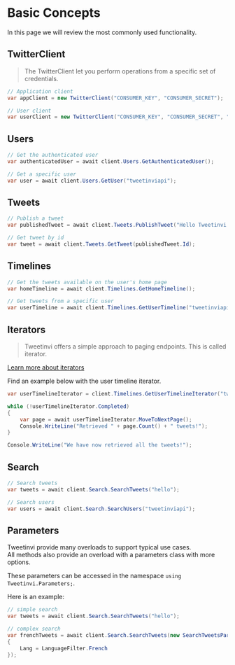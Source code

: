 # Basic Concepts

In this page we will review the most commonly used functionality.

## TwitterClient

> The TwitterClient let you perform operations from a specific set of credentials.

``` c#
// Application client
var appClient = new TwitterClient("CONSUMER_KEY", "CONSUMER_SECRET");

// User client
var userClient = new TwitterClient("CONSUMER_KEY", "CONSUMER_SECRET", "ACCESS_TOKEN", "ACCESS_TOKEN_SECRET");
```

## Users

``` c#
// Get the authenticated user
var authenticatedUser = await client.Users.GetAuthenticatedUser();

// Get a specific user
var user = await client.Users.GetUser("tweetinviapi");
```

## Tweets

``` c#
// Publish a tweet
var publishedTweet = await client.Tweets.PublishTweet("Hello Tweetinvi!");

// Get tweet by id
var tweet = await client.Tweets.GetTweet(publishedTweet.Id);
```

## Timelines

``` c#
// Get the tweets available on the user's home page
var homeTimeline = await client.Timelines.GetHomeTimeline();

// Get tweets from a specific user
var userTimeline = await client.Timelines.GetUserTimeline("tweetinviapi");
```

## Iterators

> Tweetinvi offers a simple approach to paging endpoints. This is called iterator.

[Learn more about iterators](../features/iterators)

Find an example below with the user timeline iterator.

``` c#
var userTimelineIterator = client.Timelines.GetUserTimelineIterator("tweetinviapi");

while (!userTimelineIterator.Completed)
{
    var page = await userTimelineIterator.MoveToNextPage();
    Console.WriteLine("Retrieved " + page.Count() + " tweets!");
}

Console.WriteLine("We have now retrieved all the tweets!");
```

## Search

``` c#
// Search tweets
var tweets = await client.Search.SearchTweets("hello");

// Search users
var users = await client.Search.SearchUsers("tweetinviapi");
```

## Parameters

Tweetinvi provide many overloads to support typical use cases.\
All methods also provide an overload with a parameters class with more options.

These parameters can be accessed in the namespace `using Tweetinvi.Parameters;`.

Here is an example:

``` c#
// simple search
var tweets = await client.Search.SearchTweets("hello");

// complex search
var frenchTweets = await client.Search.SearchTweets(new SearchTweetsParameters("hello")
{
    Lang = LanguageFilter.French
});
```